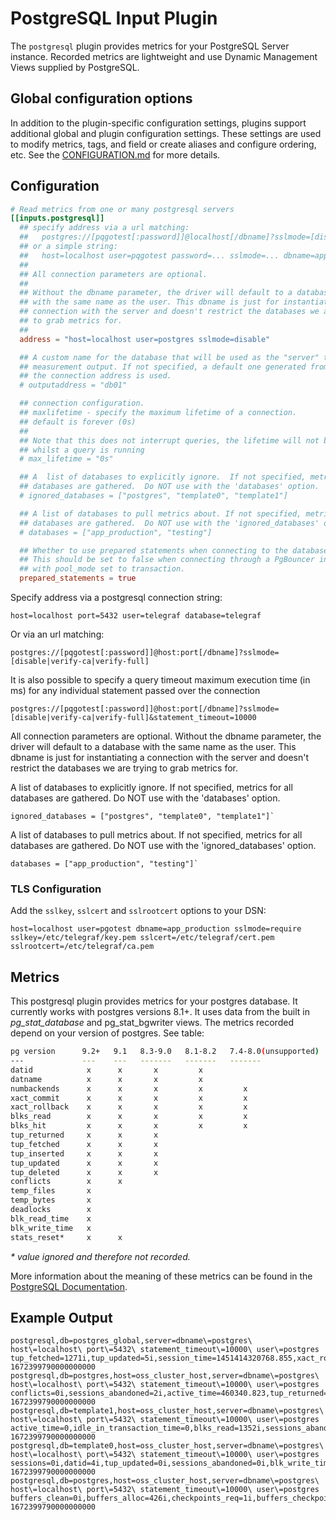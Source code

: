 # PostgreSQL Input Plugin

The `postgresql` plugin provides metrics for your PostgreSQL Server instance.
Recorded metrics are lightweight and use Dynamic Management Views supplied
by PostgreSQL.

## Global configuration options <!-- @/docs/includes/plugin_config.md -->

In addition to the plugin-specific configuration settings, plugins support
additional global and plugin configuration settings. These settings are used to
modify metrics, tags, and field or create aliases and configure ordering, etc.
See the [CONFIGURATION.md][CONFIGURATION.md] for more details.

[CONFIGURATION.md]: ../../../docs/CONFIGURATION.md#plugins

## Configuration

```toml @sample.conf
# Read metrics from one or many postgresql servers
[[inputs.postgresql]]
  ## specify address via a url matching:
  ##   postgres://[pqgotest[:password]]@localhost[/dbname]?sslmode=[disable|verify-ca|verify-full]&statement_timeout=...
  ## or a simple string:
  ##   host=localhost user=pqgotest password=... sslmode=... dbname=app_production
  ##
  ## All connection parameters are optional.
  ##
  ## Without the dbname parameter, the driver will default to a database
  ## with the same name as the user. This dbname is just for instantiating a
  ## connection with the server and doesn't restrict the databases we are trying
  ## to grab metrics for.
  ##
  address = "host=localhost user=postgres sslmode=disable"

  ## A custom name for the database that will be used as the "server" tag in the
  ## measurement output. If not specified, a default one generated from
  ## the connection address is used.
  # outputaddress = "db01"

  ## connection configuration.
  ## maxlifetime - specify the maximum lifetime of a connection.
  ## default is forever (0s)
  ##
  ## Note that this does not interrupt queries, the lifetime will not be enforced
  ## whilst a query is running
  # max_lifetime = "0s"

  ## A  list of databases to explicitly ignore.  If not specified, metrics for all
  ## databases are gathered.  Do NOT use with the 'databases' option.
  # ignored_databases = ["postgres", "template0", "template1"]

  ## A list of databases to pull metrics about. If not specified, metrics for all
  ## databases are gathered.  Do NOT use with the 'ignored_databases' option.
  # databases = ["app_production", "testing"]

  ## Whether to use prepared statements when connecting to the database.
  ## This should be set to false when connecting through a PgBouncer instance
  ## with pool_mode set to transaction.
  prepared_statements = true
```

Specify address via a postgresql connection string:

```text
host=localhost port=5432 user=telegraf database=telegraf
```

Or via an url matching:

```text
postgres://[pqgotest[:password]]@host:port[/dbname]?sslmode=[disable|verify-ca|verify-full]
```

It is also possible to specify a query timeout maximum execution time (in ms)
for any individual statement passed over the connection

```text
postgres://[pqgotest[:password]]@host:port[/dbname]?sslmode=[disable|verify-ca|verify-full]&statement_timeout=10000
```

All connection parameters are optional. Without the dbname parameter, the driver
will default to a database with the same name as the user. This dbname is just
for instantiating a connection with the server and doesn't restrict the
databases we are trying to grab metrics for.

A list of databases to explicitly ignore.  If not specified, metrics for all
databases are gathered.  Do NOT use with the 'databases' option.

```text
ignored_databases = ["postgres", "template0", "template1"]`
```

A list of databases to pull metrics about. If not specified, metrics for all
databases are gathered.  Do NOT use with the 'ignored_databases' option.

```text
databases = ["app_production", "testing"]`
```

### TLS Configuration

Add the `sslkey`, `sslcert` and `sslrootcert` options to your DSN:

```shell
host=localhost user=pgotest dbname=app_production sslmode=require sslkey=/etc/telegraf/key.pem sslcert=/etc/telegraf/cert.pem sslrootcert=/etc/telegraf/ca.pem
```

## Metrics

This postgresql plugin provides metrics for your postgres database. It currently
works with postgres versions 8.1+. It uses data from the built in
_pg_stat_database_ and pg_stat_bgwriter views. The metrics recorded depend on
your version of postgres. See table:

```sh
pg version      9.2+   9.1   8.3-9.0   8.1-8.2   7.4-8.0(unsupported)
---             ---    ---   -------   -------   -------
datid            x      x       x         x
datname          x      x       x         x
numbackends      x      x       x         x         x
xact_commit      x      x       x         x         x
xact_rollback    x      x       x         x         x
blks_read        x      x       x         x         x
blks_hit         x      x       x         x         x
tup_returned     x      x       x
tup_fetched      x      x       x
tup_inserted     x      x       x
tup_updated      x      x       x
tup_deleted      x      x       x
conflicts        x      x
temp_files       x
temp_bytes       x
deadlocks        x
blk_read_time    x
blk_write_time   x
stats_reset*     x      x
```

_* value ignored and therefore not recorded._

More information about the meaning of these metrics can be found in the
[PostgreSQL Documentation][1].

[1]: http://www.postgresql.org/docs/9.2/static/monitoring-stats.html#PG-STAT-DATABASE-VIEW

## Example Output

```text
postgresql,db=postgres_global,server=dbname\=postgres\ host\=localhost\ port\=5432\ statement_timeout\=10000\ user\=postgres tup_fetched=1271i,tup_updated=5i,session_time=1451414320768.855,xact_rollback=2i,conflicts=0i,blk_write_time=0,temp_bytes=0i,datid=0i,sessions_fatal=0i,tup_returned=1339i,sessions_abandoned=0i,blk_read_time=0,blks_read=88i,idle_in_transaction_time=0,sessions=0i,active_time=0,tup_inserted=24i,tup_deleted=0i,temp_files=0i,numbackends=0i,xact_commit=4i,sessions_killed=0i,blks_hit=5616i,deadlocks=0i 1672399790000000000
postgresql,db=postgres,host=oss_cluster_host,server=dbname\=postgres\ host\=localhost\ port\=5432\ statement_timeout\=10000\ user\=postgres conflicts=0i,sessions_abandoned=2i,active_time=460340.823,tup_returned=119382i,tup_deleted=0i,blk_write_time=0,xact_commit=305i,blks_hit=16358i,deadlocks=0i,sessions=12i,numbackends=1i,temp_files=0i,xact_rollback=5i,sessions_fatal=0i,datname="postgres",blk_read_time=0,idle_in_transaction_time=0,temp_bytes=0i,tup_inserted=3i,tup_updated=0i,blks_read=299i,datid=5i,session_time=469056.613,sessions_killed=0i,tup_fetched=5550i 1672399790000000000
postgresql,db=template1,host=oss_cluster_host,server=dbname\=postgres\ host\=localhost\ port\=5432\ statement_timeout\=10000\ user\=postgres active_time=0,idle_in_transaction_time=0,blks_read=1352i,sessions_abandoned=0i,tup_fetched=28544i,session_time=0,sessions_killed=0i,temp_bytes=0i,tup_returned=188541i,xact_commit=1168i,blk_read_time=0,sessions_fatal=0i,datid=1i,datname="template1",conflicts=0i,xact_rollback=0i,numbackends=0i,deadlocks=0i,sessions=0i,tup_inserted=17520i,temp_files=0i,tup_updated=743i,blk_write_time=0,blks_hit=99487i,tup_deleted=34i 1672399790000000000
postgresql,db=template0,host=oss_cluster_host,server=dbname\=postgres\ host\=localhost\ port\=5432\ statement_timeout\=10000\ user\=postgres sessions=0i,datid=4i,tup_updated=0i,sessions_abandoned=0i,blk_write_time=0,numbackends=0i,blks_read=0i,blks_hit=0i,sessions_fatal=0i,temp_files=0i,deadlocks=0i,conflicts=0i,xact_commit=0i,xact_rollback=0i,session_time=0,datname="template0",tup_returned=0i,tup_inserted=0i,idle_in_transaction_time=0,tup_fetched=0i,active_time=0,temp_bytes=0i,tup_deleted=0i,blk_read_time=0,sessions_killed=0i 1672399790000000000
postgresql,db=postgres,host=oss_cluster_host,server=dbname\=postgres\ host\=localhost\ port\=5432\ statement_timeout\=10000\ user\=postgres buffers_clean=0i,buffers_alloc=426i,checkpoints_req=1i,buffers_checkpoint=50i,buffers_backend_fsync=0i,checkpoint_write_time=5053,checkpoints_timed=26i,checkpoint_sync_time=26,maxwritten_clean=0i,buffers_backend=9i 1672399790000000000
```
